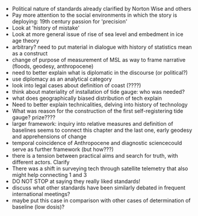 - Political nature of standards already clarified by Norton Wise and others
- Pay more attention to the social environments in which the story is deploying: 19th century passion for 'precision'
- Look at 'history of mistake'
- Look at more general issue of rise of sea level and embedment in ice age theory
- arbitrary? need to put material in dialogue with history of statistics
  mean as a construct
- change of purpose of measurement of MSL as way to frame narrative (floods, geodesy, anthropocene)
- need to better explain what is diplomatic in the discourse (or political?)
- use diplomacy as an analytical category
- look into legal cases about definition of coast (????)
- think about materiality of installation of tide gauge: who was needed?
- what does geographically biased distribution of tech explain
- Need to better explain technicalities, delving into history of technology
- What was reason for the construction of the first self-registering tide gauge? prize????
- larger framework: inquiry into relative measures and definition of baselines seems to connect this chapter and the last one, early geodesy and apprehensions of change
- temporal coincidence of Anthropocene and diagnostic sciencecould serve as further framework (but how???)
- there is a tension between practical aims and search for truth, with different actors. Clarify
- There was a shift in surveying tech through satellite telemetry that also might help connecting 1 and 3
- DO NOT STOP at saying they really liked standards!
- discuss what other standards have been similarly debated in frequent international meetings?
- maybe put this case in comparison with other cases of determination of baseline (low dosis)?
